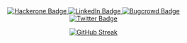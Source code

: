 <div id="badges" align="center">
  <a href="https://hackerone.com/abd" target="_blank">
    <img src="https://img.shields.io/badge/-HackerOne-494649?style=flat&logo=hackerone&logoColor=white" alt="Hackerone Badge"/>
  </a>
  <a href="https://www.linkedin.com/in/abd4fg/" target="_blank">
    <img src="https://img.shields.io/badge/LinkedIn-blue?style=for-the-badge&logo=linkedin&logoColor=white" alt="LinkedIn Badge"/>
  </a>
  <a href="https://bugcrowd.com/abd_4fg" target="_blank">
    <img src="https://img.shields.io/badge/-Bugcrowd-F26822?style=flat&logo=bugcrowd&logoColor=white" alt="Bugcrowd Badge"/>
  </a>
</div>
<div id="badges" align="center">
  <a href="https://x.com/abd_4fg" target="_blank">
    <img src="https://img.shields.io/twitter/follow/abd_4fg?style=social" alt="Twitter Badge"/>
  </a>
</div>
<div id="body" align="center">

[![GitHub Streak](http://github-readme-streak-stats.herokuapp.com?user=abd-4fg&theme=dark&background=000000)](https://git.io/streak-stats)
</div>
